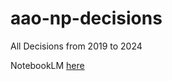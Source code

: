 # aao-np-decisions

All Decisions from 2019 to 2024

NotebookLM [here](https://notebooklm.google.com/notebook/7ba4a152-a5a1-44a0-aa17-270b0eff9adc)
